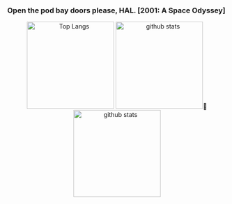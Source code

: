 ### Open the pod bay doors please, HAL.     [2001: A Space Odyssey]


<p align="center">    
   <img alt="Top Langs" height="200px" src="https://github-readme-stats.vercel.app/api/top-langs/?username=yu5uke-1024&show_icons=true&theme=tokyonight&hide=jupyter%20notebook" />
   <img alt="github stats" height="200px" src="https://github-readme-stats.vercel.app/api?username=yu5uke-1024&theme=tokyonight&show_icons=true" />
   <img alt="github stats" height="200px" src="http://github-readme-streak-stats.herokuapp.com?user=yu5uke-1024&theme=tokyonight" />
</p>


